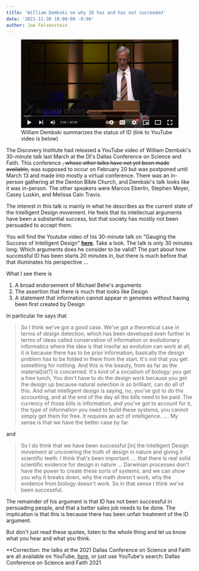 ```yaml
---
title: 'William Dembski on why ID has and has not succeeded'
date: '2021-11-30 18:00:00 -8:00'
author: Joe Felsenstein
---
```


<figure><figcaption><img src="/uploads/2021/DembskiGaugingSuccess.png" alt="[Dembski Youtube]"/>
William Dembski summarizes the status of ID (link to YouTube video is below)</figcaption></figure>


The Discovery Institute had released a YouTube video of William Dembski's 30-minute talk last March at the
DI's Dallas Conference on Science and Faith.  This conference <strike>, whose other talks have not yet been made
available,</strike> was supposed to occur on February 20 but was postponed until March 13 and made into mostly a virtual
conference.  There was an in-person gathering at the Denton Bible Church, and Dembski's
talk looks like it was in-person.  The
other speakers were Marcos Eberlin, Stephen Meyer, Casey Luskin, and Melissa Cain Travis.


The interest in this talk is mainly in what he describes as the current state of the Intelligent
Design movement.  He feels that its intellectual arguments have been a substantial success, but
that society has mostly not been persuaded to accept them.

You will find the Youtube video of his 30-minute talk on "Gauging the Success of Intelligent
Design" [**here**](https://youtu.be/mDD7pARRfm4).   Take a look.  The talk is only 30 minutes
long.  Which arguments does he consider to be valid?  The part about how successful ID
has been starts 20 minutes in, but there is much before that that illuminates his
perspective ...

<!--more-->

What I see there is 
1. A broad endorsement of Michael Behe's arguments
2. The assertion that there is much that looks like Design
3. A statement that information cannot appear in genomes without having been first created by Design

In particular he says that

> So I think we've got a good case.  We've got a theoretical case in terms of design detection, which has been developed even further in terms of ideas called conservation of information or evolutionary informatics where the idea is that insofar as evolution can work at all, it is because there has to be prior information, basically the design problem has to be folded in there from the start.  It's not that you get something for nothing.  And this is the beauty, from as far as the material[ist?] is concerned.  It's kind of a socialism of biology: you get a free lunch,  You don't have to do the design work because you get the design up because natural selection is so brilliant, can do all of this.  And what intelligent design is saying, no, you've got to do the accounting, and at the end of the day all the bills need to be paid. The currency of those bills is information, and you've got to account for it, the type of information you need to build these systems, you cannot simply get them for free.  It requires an act of intelligence.  .... My sense is that we have the better case by far.

and

> So I do think that we have been successful [in] the Intelligent Design movement at uncovering the truth of design in nature and giving it scientific teeth. I think that's been important ....  that there is real solid scientific evidence for design in nature ... Darwinian processes don't have the power to create these sorts of systems, and we can show you why it breaks down, why the math doesn't work, why the evidence from biology doesn't work.  So in that sense I think we've been successful.  

The remainder of his argument is that ID has not been successful in persuading people, and that a better
sales job needs to be done.  The implication is that this is because there has been unfair treatment of
the ID argument.


But don't just read these quotes, listen to the whole thing and let us know what you hear and what you think.

**Correction: the talks at the 2021 Dallas Conference on Science and Faith are all available on YouTube, <a href="https://www.youtube.com/playlist?list=PLR8eQzfCOiS0JHtYZoI4K-NsoFZh2QcOG"><em>here</em></a>, or just use YouTube's search: Dallas Conference on Science and Faith 2021
  
